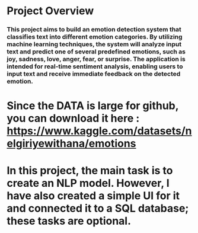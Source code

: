 # Project Overview
### This project aims to build an emotion detection system that classifies text into different emotion categories. By utilizing machine learning techniques, the system will analyze input text and predict one of several predefined emotions, such as joy, sadness, love, anger, fear, or surprise. The application is intended for real-time sentiment analysis, enabling users to input text and receive immediate feedback on the detected emotion.
# Since the DATA is large for github, you can download it here :  https://www.kaggle.com/datasets/nelgiriyewithana/emotions
# In this project, the main task is to create an NLP model. However, I have also created a simple UI for it and connected it to a SQL database; these tasks are optional.
# 
